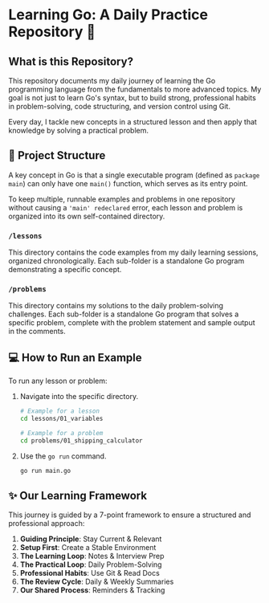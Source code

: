 # Learning Go: A Daily Practice Repository 🚀

## What is this Repository?

This repository documents my daily journey of learning the Go programming language from the fundamentals to more advanced topics. My goal is not just to learn Go's syntax, but to build strong, professional habits in problem-solving, code structuring, and version control using Git.

Every day, I tackle new concepts in a structured lesson and then apply that knowledge by solving a practical problem.

## 📂 Project Structure

A key concept in Go is that a single executable program (defined as `package main`) can only have one `main()` function, which serves as its entry point.

To keep multiple, runnable examples and problems in one repository without causing a `'main' redeclared` error, each lesson and problem is organized into its own self-contained directory.

### `/lessons`
This directory contains the code examples from my daily learning sessions, organized chronologically. Each sub-folder is a standalone Go program demonstrating a specific concept.

### `/problems`
This directory contains my solutions to the daily problem-solving challenges. Each sub-folder is a standalone Go program that solves a specific problem, complete with the problem statement and sample output in the comments.

## 💻 How to Run an Example

To run any lesson or problem:
1.  Navigate into the specific directory.
    ```bash
    # Example for a lesson
    cd lessons/01_variables

    # Example for a problem
    cd problems/01_shipping_calculator
    ```
2.  Use the `go run` command.
    ```bash
    go run main.go
    ```

## ✨ Our Learning Framework

This journey is guided by a 7-point framework to ensure a structured and professional approach:

1.  **Guiding Principle**: Stay Current & Relevant
2.  **Setup First**: Create a Stable Environment
3.  **The Learning Loop**: Notes & Interview Prep
4.  **The Practical Loop**: Daily Problem-Solving
5.  **Professional Habits**: Use Git & Read Docs
6.  **The Review Cycle**: Daily & Weekly Summaries
7.  **Our Shared Process**: Reminders & Tracking
